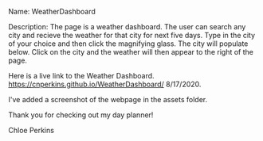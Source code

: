 
Name: WeatherDashboard

Description: 
The page is a weather dashboard. The user can search any city and recieve the weather for that city for next five days. Type in the city of your choice and then click the magnifying glass. The city will populate below. Click on the city and the weather will then appear to the right of the page.

Here is a live link to the Weather Dashboard. https://cnperkins.github.io/WeatherDashboard/ 8/17/2020.

I've added a screenshot of the webpage in the assets folder.

Thank you for checking out my day planner!

Chloe Perkins
